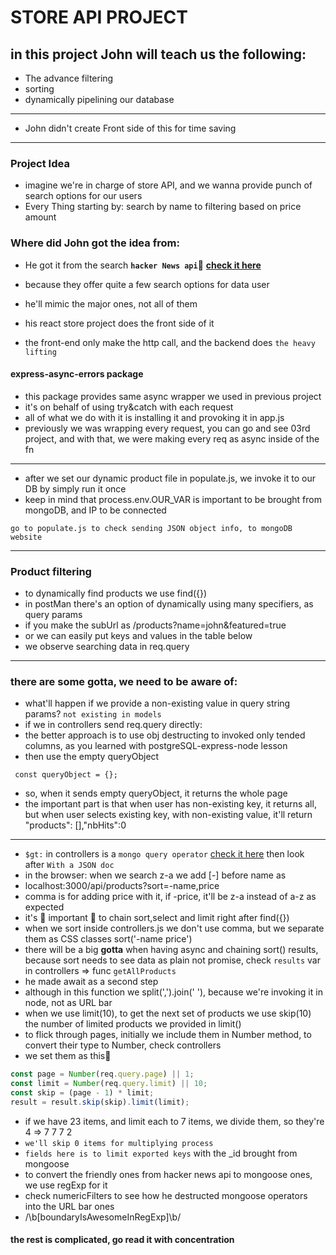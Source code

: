 # STORE API PROJECT

## in this project John will teach us the following:

- The advance filtering
- sorting
- dynamically pipelining our database

---

- John didn't create Front side of this for time saving

---

### Project Idea

- imagine we're in charge of store API, and we wanna provide punch of search options for our users
- Every Thing starting by: search by name to filtering based on price amount

### Where did John got the idea from:

- He got it from the search **`hacker News api`**🔴
[**check it here**](https://hn.algolia.com/api)
- because they offer quite a few search options for data user

- he'll mimic the major ones, not all of them
- his react store project does the front side of it
- the front-end only make the http call, and the backend does `the heavy lifting`

#### express-async-errors package

- this package provides same async wrapper we used in previous project
- it's on behalf of using try&catch with each request
- all of what we do with it is installing it and provoking it in app.js
- previously we was wrapping every request, you can go and see 03rd project, and with that, we were making every req as async inside of the fn

---

- after we set our dynamic product file in populate.js, we invoke it to our DB by simply run it once
- keep in mind that process.env.OUR_VAR is important to be brought from mongoDB, and IP to be connected 

```tip
go to populate.js to check sending JSON object info, to mongoDB website
```

---

### Product filtering

- to dynamically find products we use find({})
- in postMan there's an option of dynamically using many specifiers, as query params
- if you make the subUrl as /products?name=john&featured=true
- or we can easily put keys and values in the table below
- we observe searching data in req.query

---

### there are some gotta, we need to be aware of:

- what'll happen if we provide a non-existing value in query string params? `not existing in models`
- if we in controllers send req.query directly:
- the better approach is to use obj destructing to invoked only tended columns, as you learned with postgreSQL-express-node lesson
- then use the empty queryObject

```text
 const queryObject = {};
```

- so, when it sends empty queryObject, it returns the whole page
- the important part is that when user has non-existing key, it returns all, but when user selects existing key, with non-existing value, it'll return "products": [],"nbHits":0

---

- `$gt:` in controllers is a `mongo query operator`
[check it here](https://mongoosejs.com/docs/queries.html) then look after `With a JSON doc`
- in the browser: when we search z-a we add [-] before name as 
- localhost:3000/api/products?sort=-name,price
- comma is for adding price with it, if -price, it'll be z-a instead of a-z as expected
- it's 🔴 important 🔴 to chain sort,select and limit right after find({})
- when we sort inside controllers.js we don't use comma, but we separate them as CSS classes sort('-name price')
- there will be a big **gotta** when having async and chaining sort() results, because sort needs to see data as plain not promise, check `results` var in controllers => func `getAllProducts`
- he made await as a second step
- although in this function we split(',').join(' '), because we're invoking it in node, not as URL bar
- when we use limit(10), to get the next set of products we use skip(10) the number of limited products we provided in limit()
- to flick through pages, initially we include them in Number method, to convert their type to Number, check controllers
- we set them as this🔽

```javascript
const page = Number(req.query.page) || 1;
const limit = Number(req.query.limit) || 10;
const skip = (page - 1) * limit;
result = result.skip(skip).limit(limit);
```

- if we have 23 items, and limit each to 7 items, we divide them, so they're 4 => 7 7 7 2
- `we'll skip 0 items for multiplying process`
- `fields here is to limit exported keys` with the _id brought from mongoose
- to convert the friendly ones from hacker news api to mongoose ones, we use regExp for it
- check numericFilters to see how he destructed mongoose operators into the URL bar ones
- /\b[boundaryIsAwesomeInRegExp]\b/

#### **the rest is complicated, go read it with concentration**

